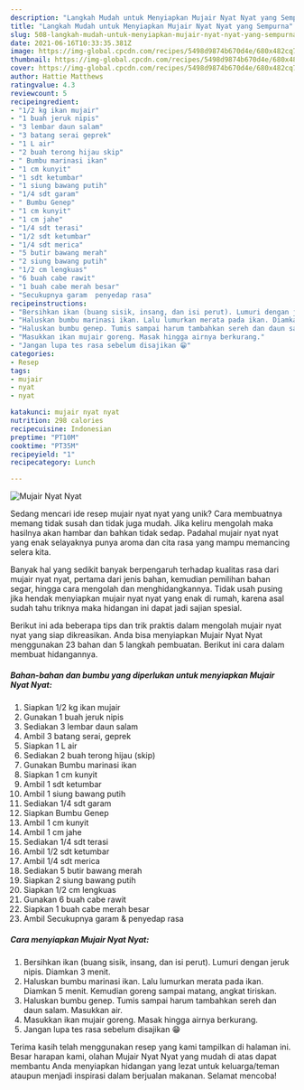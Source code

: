 ```yaml
---
description: "Langkah Mudah untuk Menyiapkan Mujair Nyat Nyat yang Sempurna"
title: "Langkah Mudah untuk Menyiapkan Mujair Nyat Nyat yang Sempurna"
slug: 508-langkah-mudah-untuk-menyiapkan-mujair-nyat-nyat-yang-sempurna
date: 2021-06-16T10:33:35.381Z
image: https://img-global.cpcdn.com/recipes/5498d9874b670d4e/680x482cq70/mujair-nyat-nyat-foto-resep-utama.jpg
thumbnail: https://img-global.cpcdn.com/recipes/5498d9874b670d4e/680x482cq70/mujair-nyat-nyat-foto-resep-utama.jpg
cover: https://img-global.cpcdn.com/recipes/5498d9874b670d4e/680x482cq70/mujair-nyat-nyat-foto-resep-utama.jpg
author: Hattie Matthews
ratingvalue: 4.3
reviewcount: 5
recipeingredient:
- "1/2 kg ikan mujair"
- "1 buah jeruk nipis"
- "3 lembar daun salam"
- "3 batang serai geprek"
- "1 L air"
- "2 buah terong hijau skip"
- " Bumbu marinasi ikan"
- "1 cm kunyit"
- "1 sdt ketumbar"
- "1 siung bawang putih"
- "1/4 sdt garam"
- " Bumbu Genep"
- "1 cm kunyit"
- "1 cm jahe"
- "1/4 sdt terasi"
- "1/2 sdt ketumbar"
- "1/4 sdt merica"
- "5 butir bawang merah"
- "2 siung bawang putih"
- "1/2 cm lengkuas"
- "6 buah cabe rawit"
- "1 buah cabe merah besar"
- "Secukupnya garam  penyedap rasa"
recipeinstructions:
- "Bersihkan ikan (buang sisik, insang, dan isi perut). Lumuri dengan jeruk nipis. Diamkan 3 menit."
- "Haluskan bumbu marinasi ikan. Lalu lumurkan merata pada ikan. Diamkan 5 menit. Kemudian goreng sampai matang, angkat tiriskan."
- "Haluskan bumbu genep. Tumis sampai harum tambahkan sereh dan daun salam. Masukkan air."
- "Masukkan ikan mujair goreng. Masak hingga airnya berkurang."
- "Jangan lupa tes rasa sebelum disajikan 😁"
categories:
- Resep
tags:
- mujair
- nyat
- nyat

katakunci: mujair nyat nyat 
nutrition: 298 calories
recipecuisine: Indonesian
preptime: "PT10M"
cooktime: "PT35M"
recipeyield: "1"
recipecategory: Lunch

---
```



![Mujair Nyat Nyat](https://img-global.cpcdn.com/recipes/5498d9874b670d4e/680x482cq70/mujair-nyat-nyat-foto-resep-utama.jpg)

Sedang mencari ide resep mujair nyat nyat yang unik? Cara membuatnya memang tidak susah dan tidak juga mudah. Jika keliru mengolah maka hasilnya akan hambar dan bahkan tidak sedap. Padahal mujair nyat nyat yang enak selayaknya punya aroma dan cita rasa yang mampu memancing selera kita.

Banyak hal yang sedikit banyak berpengaruh terhadap kualitas rasa dari mujair nyat nyat, pertama dari jenis bahan, kemudian pemilihan bahan segar, hingga cara mengolah dan menghidangkannya. Tidak usah pusing jika hendak menyiapkan mujair nyat nyat yang enak di rumah, karena asal sudah tahu triknya maka hidangan ini dapat jadi sajian spesial.




Berikut ini ada beberapa tips dan trik praktis dalam mengolah mujair nyat nyat yang siap dikreasikan. Anda bisa menyiapkan Mujair Nyat Nyat menggunakan 23 bahan dan 5 langkah pembuatan. Berikut ini cara dalam membuat hidangannya.

<!--inarticleads1-->

##### Bahan-bahan dan bumbu yang diperlukan untuk menyiapkan Mujair Nyat Nyat:

1. Siapkan 1/2 kg ikan mujair
1. Gunakan 1 buah jeruk nipis
1. Sediakan 3 lembar daun salam
1. Ambil 3 batang serai, geprek
1. Siapkan 1 L air
1. Sediakan 2 buah terong hijau (skip)
1. Gunakan  Bumbu marinasi ikan
1. Siapkan 1 cm kunyit
1. Ambil 1 sdt ketumbar
1. Ambil 1 siung bawang putih
1. Sediakan 1/4 sdt garam
1. Siapkan  Bumbu Genep
1. Ambil 1 cm kunyit
1. Ambil 1 cm jahe
1. Sediakan 1/4 sdt terasi
1. Ambil 1/2 sdt ketumbar
1. Ambil 1/4 sdt merica
1. Sediakan 5 butir bawang merah
1. Siapkan 2 siung bawang putih
1. Siapkan 1/2 cm lengkuas
1. Gunakan 6 buah cabe rawit
1. Siapkan 1 buah cabe merah besar
1. Ambil Secukupnya garam &amp; penyedap rasa




<!--inarticleads2-->

##### Cara menyiapkan Mujair Nyat Nyat:

1. Bersihkan ikan (buang sisik, insang, dan isi perut). Lumuri dengan jeruk nipis. Diamkan 3 menit.
1. Haluskan bumbu marinasi ikan. Lalu lumurkan merata pada ikan. Diamkan 5 menit. Kemudian goreng sampai matang, angkat tiriskan.
1. Haluskan bumbu genep. Tumis sampai harum tambahkan sereh dan daun salam. Masukkan air.
1. Masukkan ikan mujair goreng. Masak hingga airnya berkurang.
1. Jangan lupa tes rasa sebelum disajikan 😁




Terima kasih telah menggunakan resep yang kami tampilkan di halaman ini. Besar harapan kami, olahan Mujair Nyat Nyat yang mudah di atas dapat membantu Anda menyiapkan hidangan yang lezat untuk keluarga/teman ataupun menjadi inspirasi dalam berjualan makanan. Selamat mencoba!
